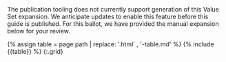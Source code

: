 
<div markdown="1" class="stu-note">
 The publication tooling does not currently support generation of this Value Set expansion. We anticipate updates to enable this feature before this guide is published. For this ballot, we have provided the manual expansion below for your review.

{% assign table = page.path | replace: '.html' , '-table.md' %}
{% include {{table}} %}
{:.grid}

</div>

